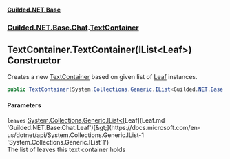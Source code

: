 #### [Guilded.NET.Base](Guilded_NET_Base.md 'Guilded.NET.Base')
### [Guilded.NET.Base.Chat](Guilded_NET_Base.md#Guilded_NET_Base_Chat 'Guilded.NET.Base.Chat').[TextContainer](TextContainer.md 'Guilded.NET.Base.Chat.TextContainer')
## TextContainer.TextContainer(IList&lt;Leaf&gt;) Constructor
Creates a new [TextContainer](TextContainer.md 'Guilded.NET.Base.Chat.TextContainer') based on given list of [Leaf](Leaf.md 'Guilded.NET.Base.Chat.Leaf') instances.  
```csharp
public TextContainer(System.Collections.Generic.IList<Guilded.NET.Base.Chat.Leaf> leaves);
```
#### Parameters
<a name='Guilded_NET_Base_Chat_TextContainer_TextContainer(System_Collections_Generic_IList_Guilded_NET_Base_Chat_Leaf_)_leaves'></a>
`leaves` [System.Collections.Generic.IList&lt;](https://docs.microsoft.com/en-us/dotnet/api/System.Collections.Generic.IList-1 'System.Collections.Generic.IList`1')[Leaf](Leaf.md 'Guilded.NET.Base.Chat.Leaf')[&gt;](https://docs.microsoft.com/en-us/dotnet/api/System.Collections.Generic.IList-1 'System.Collections.Generic.IList`1')  
The list of leaves this text container holds
  
